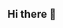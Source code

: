 ## Hi there 👋

<!--
**Daehwan0410/Daehwan0410** is a ✨ _special_ ✨ repository because its `README.md` (this file) appears on your GitHub profile.

Here are some ideas to get you started:
// Header 코드
![header](https://capsule-render.vercel.app/api?type=타입_이름&color=컬러_종류_또는_코드&height=높이&section=header&text=텍스트)

// 예시 코드
![header](https://capsule-render.vercel.app/api?type=waving&color=gradient&height=300&section=header&text=Good%20to%20see%20you%20%F0%9F%A4%97)

- 🔭 I’m currently working on ...
- 🌱 I’m currently learning ...
- 👯 I’m looking to collaborate on ...
- 🤔 I’m looking for help with ...
- 💬 Ask me about ...
- 📫 How to reach me: ...
- 😄 Pronouns: ...
- ⚡ Fun fact: ...
-->
